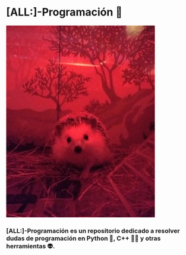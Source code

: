 # [ALL:]-Programación :hedgehog: 

<img src="https://github.com/andresprogramacion123/ALL-Programacion/blob/master/HTML/imagen.jpg">

### **[ALL:]-Programación** es un repositorio dedicado a resolver dudas de programación en Python :snake:, C++ :technologist: y otras herramientas :alien:. 


